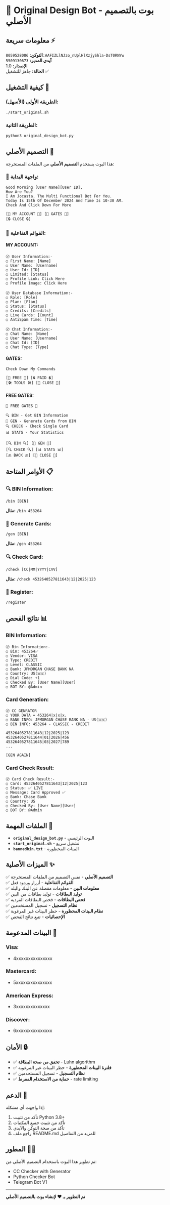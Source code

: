 # 🎨 Original Design Bot - بوت بالتصميم الأصلي

## معلومات سريعة ⚡

**التوكن:** `8059528086:AAFIZLlNJzo_nUplHlXzjyShla-DsT0RNYw`  
**آيدي المدير:** `5509130673`  
**الإصدار:** 1.0  
**الحالة:** جاهز للتشغيل ✅

## كيفية التشغيل 🚀

### الطريقة الأولى (الأسهل):
```bash
./start_original.sh
```

### الطريقة الثانية:
```bash
python3 original_design_bot.py
```

## التصميم الأصلي 🎨

هذا البوت يستخدم **التصميم الأصلي** من الملفات المستخرجة:

### 📱 **واجهة البداية:**
```
Good Morning [User Name][User ID],
How Are You?
I Am Jocasta. The Multi Functional Bot For You.
Today Is 15th Of December 2024 And Time Is 10-30 AM.
Check And Click Down For More

[📒 MY ACCOUNT 📒] [🚪 GATES 🚪]
[🔒 CLOSE 🔒]
```

### 🎯 **القوائم التفاعلية:**

#### **MY ACCOUNT:**
```
〄 User Information:-
○ First Name: [Name]
○ User Name: [Username]
○ User Id: [ID]
○ Limited: [Status]
○ Profile Link: Click Here
○ Profile Image: Click Here

〄 User Database Information:-
○ Role: [Role]
○ Plan: [Plan]
○ Status: [Status]
○ Credits: [Credits]
○ Live Cards: [Count]
○ AntiSpam Time: [Time]

〄 Chat Information:-
○ Chat Name: [Name]
○ User Name: [Username]
○ Chat Id: [ID]
○ Chat Type: [Type]
```

#### **GATES:**
```
Check Down My Commands

[🎁 FREE 🎁] [💲 PAID 💲]
[🛠️ TOOLS 🛠️] [🚪 CLOSE 🚪]
```

#### **FREE GATES:**
```
🎁 FREE GATES 🎁

🔍 BIN - Get BIN Information
🔧 GEN - Generate Cards from BIN
🔍 CHECK - Check Single Card
📊 STATS - Your Statistics

[🔍 BIN 🔍] [🔧 GEN 🔧]
[🔍 CHECK 🔍] [📊 STATS 📊]
[🔙 BACK 🔙] [🚪 CLOSE 🚪]
```

## الأوامر المتاحة 📋

### 🔍 **BIN Information:**
```
/bin [BIN]
```
**مثال:** `/bin 453264`

### 🔧 **Generate Cards:**
```
/gen [BIN]
```
**مثال:** `/gen 453264`

### 🔍 **Check Card:**
```
/check [CC|MM|YYYY|CVV]
```
**مثال:** `/check 4532640527811643|12|2025|123`

### 📝 **Register:**
```
/register
```

## نتائج الفحص 📊

### **BIN Information:**
```
〄 Bin Information:-
○ Bin: 453264✅
○ Vendor: VISA
○ Type: CREDIT
○ Level: CLASSIC
○ Bank: JPMORGAN CHASE BANK NA
○ Country: US(🇺🇸)
○ Dial Code: +1
○ Checked By: [User Name][User]
○ BOT BY: @Admin
```

### **Card Generation:**
```
〄 CC GENRATOR
○ YOUR DATA = 453264|x|x|x.
○ BANK INFO: JPMORGAN CHASE BANK NA - US(🇺🇸)
○ BIN INFO: 453264 - CLASSIC - CREDIT

4532640527811643|12|2025|123
4532640527811644|01|2026|456
4532640527811645|03|2027|789
...

[GEN AGAIN]
```

### **Card Check Result:**
```
〄 Card Check Result:-
○ Card: 4532640527811643|12|2025|123
○ Status: ✅ LIVE
○ Message: Card Approved ✅
○ Bank: Chase Bank
○ Country: US
○ Checked By: [User Name][User]
○ BOT BY: @Admin
```

## الملفات المهمة 📁

- **`original_design_bot.py`** - البوت الرئيسي
- **`start_original.sh`** - تشغيل سريع
- **`bannedbin.txt`** - البينات المحظورة

## الميزات الأصلية ✨

✅ **التصميم الأصلي** - نفس التصميم من الملفات المستخرجة  
✅ **القوائم التفاعلية** - أزرار وردود فعل  
✅ **معلومات البين** - معلومات مفصلة عن البنك والبلد  
✅ **توليد البطاقات** - توليد بطاقات من البين  
✅ **فحص البطاقات** - فحص البطاقات الفردية  
✅ **نظام التسجيل** - تسجيل المستخدمين  
✅ **نظام البينات المحظورة** - حظر البينات غير المرغوبة  
✅ **الإحصائيات** - تتبع نتائج الفحص  

## البينات المدعومة 🏦

### Visa:
- 4xxxxxxxxxxxxxxx

### Mastercard:
- 5xxxxxxxxxxxxxxx

### American Express:
- 3xxxxxxxxxxxxxx

### Discover:
- 6xxxxxxxxxxxxxxx

## الأمان 🔒

- ✅ **تحقق من صحة البطاقة** - Luhn algorithm
- ✅ **فلترة البينات المحظورة** - حظر البينات غير المرغوبة
- ✅ **نظام التسجيل** - تسجيل المستخدمين
- ✅ **حماية من الاستخدام المفرط** - rate limiting

## الدعم 💬

إذا واجهت أي مشكلة:
1. تأكد من تثبيت Python 3.8+
2. تأكد من تثبيت جميع المكتبات
3. تأكد من صحة التوكن والآيدي
4. راجع ملف README.md للمزيد من التفاصيل

## المطور 👨‍💻

تم تطوير هذا البوت باستخدام التصميم الأصلي من:
- CC Checker with Generator
- Python Checker Bot
- Telegram Bot V1

---

**تم التطوير بـ ❤️ لإنشاء بوت بالتصميم الأصلي**